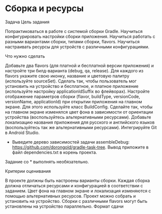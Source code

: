 # Сборка и ресурсы
Задача
Цель задания

Попрактиковаться в работе с системой сборки Gradle.
Научиться конфигурировать настройки сборки приложения.
Научиться работать с разными вариантами сборки, типами сборки, flavors.
Научиться настраивать ресурсы для устройств с различными конфигурациями. 

Что нужно сделать

Добавьте два flavors (для платной и бесплатной версии приложения) и настройте три билд-варианта (debug, qa, release).
Для каждого из flavors укажите свою иконку, название и цветовую палитру (используйте sourceSet).
Сделать так, чтобы пользователь мог установить на устройство и бесплатное, и платное приложение (используйте настройку applicationIdSuffix во флейворах).
Настройте отображение параметров сборки (flavor, buildType, versionCode, versionName, applicationId) при открытии приложения на главном экране. Для этого используйте класс BuildConfig.
Сделайте так, чтобы на главном экране изменялся цвет фона в зависимости от ориентации устройства (воспользуйтесь альтернативными ресурсами).
Добавьте локализацию названия приложения для русского и английского языков (воспользуйтесь так же альтернативными ресурсами).
Интегрируйте Git в Android Studio.
* Выведите дерево зависимостей задачи assembleDebug: https://github.com/dorongold/gradle-task-tree. Вывод приложите в файл dependencies.txt в корень проекта. 

Задание со * выполнять необязательно.


Критерии оценивания

В проекте должны быть настроены варианты сборки. 
Каждая сборка должна отличаться ресурсами и конфигурацией в соответствии с заданием.
Цвет фона на главном экране и локализация изменяются с помощью альтернативных ресурсов.
Проект можно собрать и установить на устройство.
Сборки с различными flavors могут быть установлены на устройство параллельно.
Формат сдачи
